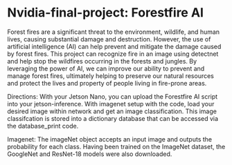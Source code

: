# Nvidia-final-project: Forestfire AI
Forest fires are a significant threat to the environment, wildlife, and human lives, causing substantial damage and destruction. However, the use of artificial intelligence (AI) can help prevent and mitigate the damage caused by forest fires. This project can recognize fire in an image using detectnet and help stop the wildfires occurring in the forests and jungles.
By leveraging the power of AI, we can improve our ability to prevent and manage forest fires, ultimately helping to preserve our natural resources and protect the lives and property of people living in fire-prone areas.

Directions: With your Jetson Nano, you can upload the Forestfire AI script into your jetson-inference. With imagenet setup with the code, load your desired image within network and get an image classification. This image classifcation is stored into a dictionary database that can be accessed via the database_print code.

Imagenet: The imageNet object accepts an input image and outputs the probability for each class. Having been trained on the ImageNet dataset, the GoogleNet and ResNet-18 models were also downloaded.
